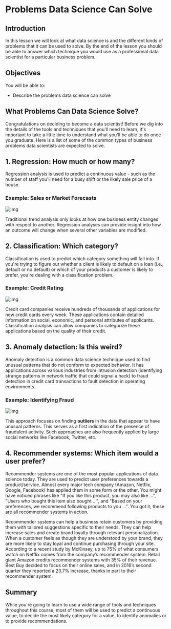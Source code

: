 
# Problems Data Science Can Solve

## Introduction 

In this lesson we will look at what data science is and the different kinds of problems that it can be used to solve. By the end of the lesson you should be able to answer which technique you would use as a professional data scientist for a particular business problem. 


## Objectives
You will be able to:
- Describe the problems data science can solve

## What Problems Can Data Science Solve?

Congratulations on deciding to become a data scientist! Before we dig into the details of the tools and techniques that you'll need to learn, it's important to take a little time to understand what you'll be able to do once you graduate. Here is a list of some of the common types of business problems data scientists are expected to solve. 

## 1. Regression: How much or how many? 

Regression analysis is used to predict a continuous value - such as the number of staff you'll need for a busy shift or the likely sale price of a house. 

### Example:  Sales or Market Forecasts

![img](images/Image_185_forecast_corrected.png)

Traditional trend analysis only looks at how one business entity changes with respect to another. Regression analyses can provide insight into how an outcome will change when several other variables are modified.


## 2. Classification: Which category?

Classification is used to predict which category something will fall into. If you're trying to figure out whether a client is likely to default on a loan (i.e., default or no default) or which of your products a customer is likely to prefer, you're dealing with a classification problem.

### Example: Credit Rating

![img](images/credit.jpg)


Credit card companies receive hundreds of thousands of applications for new credit cards every week. These applications contain detailed information on social, economic, and personal attributes of applicants. Classification analysis can allow companies to categorize these applications based on the quality of their credit.


## 3. Anomaly detection: Is this weird?

Anomaly detection is a common data science technique used to find unusual patterns that do not conform to expected behavior. It has applications across various industries from intrusion detection (identifying strange patterns in network traffic that could signal a hack) to fraud detection in credit card transactions to fault detection in operating environments.

### Example: Identifying Fraud

![img](images/Image_186_fishanomaly.png)

This approach focuses on finding **outliers** in the data that appear to have unusual patterns. This serves as a first indication of the presence of fraudulent activity. Such approaches are also frequently applied by large social networks like Facebook, Twitter, etc.

## 4. Recommender systems: Which item would a user prefer?

Recommender systems are one of the most popular applications of data science today. They are used to predict user preferences towards a product/service. Almost every major tech company (Amazon, Netflix, Google, Facebook) has applied them in some form or the other. You might have noticed phrases like "If you like this product, you may also like ...", "Users who bought this item also bought ...", and "Based on your preferences, we recommend following products to you ...". You got it, these are all recommender systems in action. 

Recommender systems can help a business retain customers by providing them with tailored suggestions specific to their needs. They can help increase sales and create brand loyalty through relevant personalization. When a customer feels as though they are understood by your brand, they are more likely to stay loyal and continue purchasing through your site.
According to a recent study by McKinsey, up to 75% of what consumers watch on Netflix comes from the company’s recommender system. Retail giant Amazon credits recommender systems with 35% of their revenue. Best Buy decided to focus on their online sales, and in 2016’s second quarter they reported a 23.7% increase, thanks in part to their recommender system. 


## Summary

While you're going to learn to use a wide range of tools and techniques throughout this course, most of them will be used to predict a continuous value, to decide the most likely category for a value, to identify anomalies or to provide recommendations.

